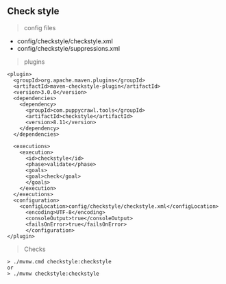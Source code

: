 ## Check style  

> config files  

- config/checkstyle/checkstyle.xml
- config/checkstyle/suppressions.xml  

> plugins  

```aidl
<plugin>
  <groupId>org.apache.maven.plugins</groupId>
  <artifactId>maven-checkstyle-plugin</artifactId>
  <version>3.0.0</version>
  <dependencies>
    <dependency>
      <groupId>com.puppycrawl.tools</groupId>
      <artifactId>checkstyle</artifactId>
      <version>8.11</version>
    </dependency>
  </dependencies>

  <executions>
    <execution>
      <id>checkstyle</id>
      <phase>validate</phase>
      <goals>
      <goal>check</goal>
      </goals>
    </execution>
  </executions>
  <configuration>
    <configLocation>config/checkstyle/checkstyle.xml</configLocation>
      <encoding>UTF-8</encoding>
      <consoleOutput>true</consoleOutput>
      <failsOnError>true</failsOnError>
      </configuration>
</plugin>
```  

> Checks  

```aidl
> ./mvnw.cmd checkstyle:checkstyle
or
> ./mvnw checkstyle:checkstyle
```

